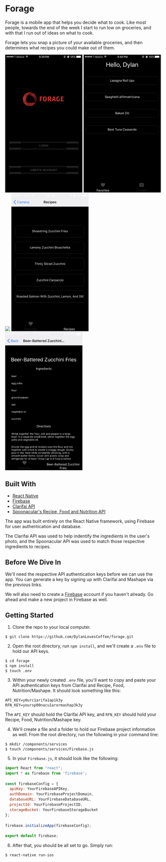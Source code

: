 # Forage
Forage is a mobile app that helps you decide what to cook. Like most people, towards the end of the week I start to run low on groceries, and with that I run out of ideas on what to cook.

Forage lets you snap a picture of your available groceries, and then determines what recipes you could make out of them.

<img src="https://github.com/DylanLovesCoffee/forage/blob/master/assets/forage1.PNG" width="250"> <img src="https://github.com/DylanLovesCoffee/forage/blob/master/assets/forage2.PNG" width="250">
<img src="https://github.com/DylanLovesCoffee/forage/blob/master/assets/forage3.PNG" width="250">
<img src="https://github.com/DylanLovesCoffee/forage/blob/master/assets/forage4.PNG" width="250">
<img src="https://github.com/DylanLovesCoffee/forage/blob/master/assets/forage5.PNG" width="250">

## Built With
- [React Native](https://facebook.github.io/react-native/)
- [Firebase](https://firebase.google.com/)
- [Clarifai API](https://clarifai.com/developer/)
- [Spoonacular's Recipe, Food and Nutrition API](https://market.mashape.com/spoonacular/recipe-food-nutrition)

The app was built entirely on the React Native framework, using Firebase for user authentication and database.

The Clarifai API was used to help indentify the ingredients in the user's photo, and the Spoonacular API was used to match those respective ingredients to recipes.

## Before We Dive In
We'll need the respective API authentication keys before we can use the app. You can generate a key by signing up with Clarifai and Mashape via the previous links.

We will also need to create a [Firebase](https://firebase.google.com/) account if you haven't already. Go ahead and make a new project in Firebase as well.

## Getting Started
1. Clone the repo to your local computer.
```
$ git clone https://github.com/DylanLovesCoffee/forage.git
```

2. Open the root directory, run ```npm install```, and we'll create a ```.env``` file to hold our API keys.
```
$ cd forage
$ npm install
$ touch .env
```

3. Within your newly created ```.env``` file, you'll want to copy and paste your API authentication keys from Clarifai and Recipe, Food, Nutrition/Mashape. It should look something like this:
```
API_KEY=y0urc1arifa1ap1k3y
RFN_KEY=yoursp00nacu1arormashap3k3y
```
The ```API_KEY``` should hold the Clarifai API key, and ```RFN_KEY``` should hold your Recipe, Food, Nutrition/Mashape key.

4. We'll create a file and a folder to hold our Firebase project information as well. From the root directory, run the following in your command line:
```
$ mkdir /components/services
$ touch /components/services/Firebase.js
```

5. In your ```Firebase.js```, it should look like the following:
```javascript
import React from "react";
import * as firebase from 'firebase';

const firebaseConfig = {
  apiKey: YourFirebaseAPIKey,
  authDomain: YourFirebaseProjectDomain,
  databaseURL: YourFirebaseDatabaseURL,
  projectId: YourFirebaseProjectID,
  storageBucket: YourFirebaseStorageBucket
};

firebase.initializeApp(firebaseConfig);

export default firebase;
```
6. After that, you should be all set to go. Simply run:
```
$ react-native run-ios
```
